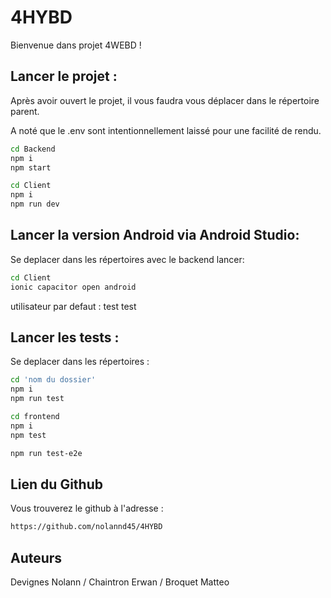 # 4HYBD

Bienvenue dans projet 4WEBD ! 

## Lancer le projet :

Après avoir ouvert le projet, il vous faudra vous déplacer dans le répertoire parent.

A noté que le .env sont intentionnellement laissé pour une facilité de rendu.

```bash
cd Backend
npm i
npm start
```

```bash
cd Client
npm i
npm run dev
```

## Lancer la version Android via Android Studio:

Se deplacer dans les répertoires avec le backend lancer: 

```bash
cd Client
ionic capacitor open android
```

utilisateur par defaut : 
test
test

## Lancer les tests :

Se deplacer dans les répertoires : 

```bash
cd 'nom du dossier'
npm i
npm run test
```

```bash
cd frontend
npm i
npm test

npm run test-e2e
```


## Lien du Github 

Vous trouverez le github à l'adresse :

```bash
https://github.com/nolannd45/4HYBD
```

## Auteurs
Devignes Nolann / Chaintron Erwan  / Broquet Matteo
